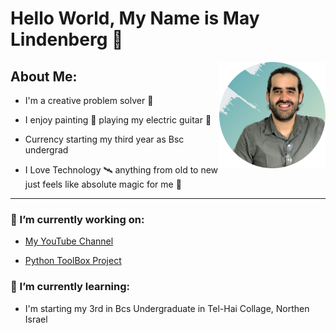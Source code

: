 # Hello World, My Name is May Lindenberg 👋



<a href="https://www.linkedin.com/in/may-lindenberg-a58b401ab/"><img src="Profile.svg" align="right" height="170" width="170"></a>



## __About Me:__
  
  - I'm a creative problem solver 🧩
  
  - I enjoy painting 🎨 playing my electric guitar 🎸
  
  - Currency starting my third year as Bsc undergrad
  
  - I Love Technology 🛰 anything from old to new just feels like absolute magic for me 🚀
  
  
---


### __🔭 I’m currently working on:__

  - [My YouTube Channel](https://www.youtube.com/channel/UCVB7cmKhXGuT75V8pVUdJqA)
  
  - [Python ToolBox Project](https://github.com/CheesiePy/MBaseProjects)


### __🌱 I’m currently learning:__
  - I'm starting my 3rd in Bcs Undergraduate in Tel-Hai Collage, Northen Israel 



<!--
**CheesiePy/CheesiePy** is a ✨ _special_ ✨ repository because its `README.md` (this file) appears on your GitHub profile.

Here are some ideas to get you started:

- 🔭 I’m currently working on ... V
- 🌱 I’m currently learning ...
- 👯 I’m looking to collaborate on ...
- 🤔 I’m looking for help with ...
- 💬 Ask me about ...
- 📫 How to reach me: ...
- 😄 Pronouns: ...
- ⚡ Fun fact: ...
-->




